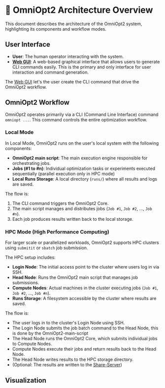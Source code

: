 # <span class='invert_in_dark_mode'>🧱</span> OmniOpt2 Architecture Overview

<!-- What is the Architecture of OmniOpt2? -->

<!-- Category: Preparations, Basics and Setup -->

<div id="toc"></div>

This document describes the architecture of the OmniOpt2 system, highlighting its components and workflow modes.

## User Interface

- **User**: The human operator interacting with the system.  
- **[Web GUI](gui)**: A web-based graphical interface that allows users to generate CLI commands easily. This is the primary and only interface for user interaction and command generation.

The [Web GUI](gui) let's the user create the CLI command that drive the OmniOpt2 workflow.

## OmniOpt2 Workflow

OmniOpt2 operates primarily via a CLI (Command Line Interface) command `omniopt ...`. This command controls the entire optimization workflow.

### Local Mode

In Local Mode, OmniOpt2 runs on the user's local system with the following components:

- **OmniOpt2 main script**: The main execution engine responsible for orchestrating jobs.  
- **Jobs (#1 to #n)**: Individual optimization tasks or experiments executed sequentially (parallel execution only in HPC mode)
- **Local Runs Storage**: A local directory (`runs/`) where all results and logs are saved.

The flow is:

1. The CLI command triggers the OmniOpt2 Core.  
2. The main script manages and distributes jobs (`Job #1`, `Job #2`, ..., `Job #n`).  
3. Each job produces results written back to the local storage.  

### HPC Mode (High Performance Computing)

For larger scale or parallelized workloads, OmniOpt2 supports HPC clusters using `submitit` or `sbatch` job submission.

The HPC setup includes:

- **Login Node**: The initial access point to the cluster where users log in via SSH.  
- **Head Node**: Runs the OmniOpt2 main script that manages job submissions.  
- **Compute Nodes**: Actual machines in the cluster executing jobs (`Job #1`, `Job #2`, ..., `Job #n`).  
- **Runs Storage**: A filesystem accessible by the cluster where results are saved.

The flow is:

- The user logs in to the cluster's Login Node using SSH.  
- The Login Node submits the job batch command to the Head Node, this is done by the OmniOpt2-main-script
- The Head Node runs the OmniOpt2 Core, which submits individual jobs to Compute Nodes.  
- Compute Nodes execute their jobs and return results back to the Head Node.  
- The Head Node writes results to the HPC storage directory.
- (Optional: The results are written to the [Share-Server](tutorials?tutorial=oo_share))

## Visualization

<img style="max-width: 100%;" data-lightsrc="documentation/output_light/architecture.svg" data-darksrc="documentation/output_dark/architecture.svg" />
